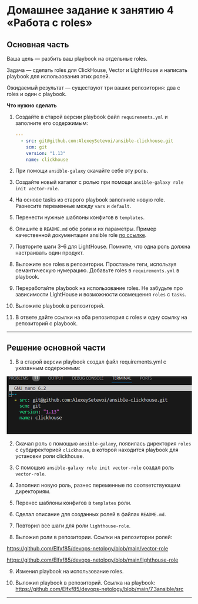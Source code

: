 # Домашнее задание к занятию 4 «Работа с roles»

## Основная часть

Ваша цель — разбить ваш playbook на отдельные roles. 

Задача — сделать roles для ClickHouse, Vector и LightHouse и написать playbook для использования этих ролей. 

Ожидаемый результат — существуют три ваших репозитория: два с roles и один с playbook.

**Что нужно сделать**

1. Создайте в старой версии playbook файл `requirements.yml` и заполните его содержимым:

   ```yaml
   ---
     - src: git@github.com:AlexeySetevoi/ansible-clickhouse.git
       scm: git
       version: "1.13"
       name: clickhouse 
   ```

2. При помощи `ansible-galaxy` скачайте себе эту роль.
3. Создайте новый каталог с ролью при помощи `ansible-galaxy role init vector-role`.
4. На основе tasks из старого playbook заполните новую role. Разнесите переменные между `vars` и `default`. 
5. Перенести нужные шаблоны конфигов в `templates`.
6. Опишите в `README.md` обе роли и их параметры. Пример качественной документации ansible role [по ссылке](https://github.com/cloudalchemy/ansible-prometheus).
7. Повторите шаги 3–6 для LightHouse. Помните, что одна роль должна настраивать один продукт.
8. Выложите все roles в репозитории. Проставьте теги, используя семантическую нумерацию. Добавьте roles в `requirements.yml` в playbook.
9. Переработайте playbook на использование roles. Не забудьте про зависимости LightHouse и возможности совмещения `roles` с `tasks`.
10. Выложите playbook в репозиторий.
11. В ответе дайте ссылки на оба репозитория с roles и одну ссылку на репозиторий с playbook.

---

## Решение основной части

1. В в старой версии playbook создал файл requirements.yml с указанным содержимым:

![img_1.png](IMG/task1.png)

2. Скачал роль с помощью `ansible-galaxy`, появилась директория `roles` с субдиректорией `clickhouse`, в которой находится playbook для установки роли clickhouse.

3. С помощью `ansible-galaxy role init vector-role` создал роль `vector-role`.

4. Заполнил новую роль, разнес переменные по соответствующим директориям.

5. Перенес шаблоны конфигов в `templates` роли.

6. Сделал описание для созданных ролей в файлах `README.md`.

7. Повторил все шаги для роли `lighthouse-role`.

8. Выложил роли в репозитории. Ссылки на репозитории ролей:

https://github.com/Elfxf85/devops-netology/blob/main/vector-role

https://github.com/Elfxf85/devops-netology/blob/main/lighthouse-role

9. Изменил playbook на использование roles.

10. Выложил playbook в репозиторий. Ссылка на playbook: https://github.com/Elfxf85/devops-netology/blob/main/7.3ansible/src

---